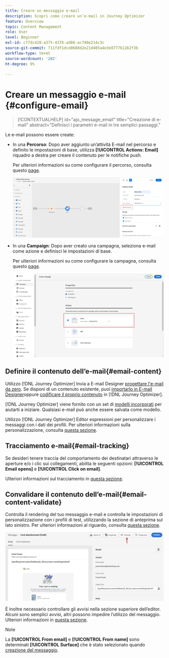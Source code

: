 ```yaml
---
title: Creare un messaggio e-mail
description: Scopri come creare un’e-mail in Journey Optimizer
feature: Overview
topic: Content Management
role: User
level: Beginner
exl-id: c77dc420-a375-4376-ad86-ac740e214c3c
source-git-commit: 711fdf1dce0688d2e21d405a4e3e8777612b2f3b
workflow-type: tm+mt
source-wordcount: '282'
ht-degree: 9%

---
```


# Creare un messaggio e-mail {#configure-email}

>[!CONTEXTUALHELP]
>id="ajo_message_email"
>title="Creazione di e-mail"
>abstract="Definisci i parametri e-mail in tre semplici passaggi."

Le e-mail possono essere create:

* In una **Percorso**: Dopo aver aggiunto un’attività E-mail nel percorso e definito le impostazioni di base, utilizza **[!UICONTROL Actions: Email]** riquadro a destra per creare il contenuto per le notifiche push.

   Per ulteriori informazioni su come configurare il percorso, consulta questo [page](../building-journeys/journey-gs.md).

   ![](assets/email-edit-content.png)

* In una **Campaign**: Dopo aver creato una campagna, seleziona e-mail come azione e definisci le impostazioni di base.

   Per ulteriori informazioni su come configurare la campagna, consulta questo [page](../campaigns/create-campaign.md#configure).

   ![](assets/email_campaign.png)

## Definire il contenuto dell’e-mail{#email-content}

Utilizzo [!DNL Journey Optimizer] Invia a E-mail Designer [progettare l&#39;e-mail da zero](../design/create-email-content.md). Se disponi di un contenuto esistente, puoi [importarlo in E-mail Designer](../design/existing-content.md)oppure [codificare il proprio contenuto](../design/code-content.md) in [!DNL Journey Optimizer].

[!DNL Journey Optimizer] viene fornito con un set di [modelli incorporati](../design/email-templates.md) per aiutarti a iniziare. Qualsiasi e-mail può anche essere salvata come modello.

Utilizzo [!DNL Journey Optimizer] Editor espressioni per personalizzare i messaggi con i dati dei profili. Per ulteriori informazioni sulla personalizzazione, consulta [questa sezione](../personalization/personalize.md).

## Tracciamento e-mail{#email-tracking}

Se desideri tenere traccia del comportamento dei destinatari attraverso le aperture e/o i clic sui collegamenti, abilita le seguenti opzioni: **[!UICONTROL Email opens]** e **[!UICONTROL Click on email]**.

Ulteriori informazioni sul tracciamento in [questa sezione](../design/message-tracking.md).

## Convalidare il contenuto dell’e-mail{#email-content-validate}

Controlla il rendering del tuo messaggio e-mail e controlla le impostazioni di personalizzazione con i profili di test, utilizzando la sezione di anteprima sul lato sinistro. Per ulteriori informazioni al riguardo, consulta [questa sezione](../design/preview.md).

![](assets/messages-simple-preview.png)


È inoltre necessario controllare gli avvisi nella sezione superiore dell’editor.  Alcuni sono semplici avvisi, altri possono impedire l’utilizzo del messaggio. Ulteriori informazioni in [questa sezione](alerts.md).


>[!NOTE]
>
>La **[!UICONTROL From email]** e **[!UICONTROL From name]** sono determinati **[!UICONTROL Surface]** che è stato selezionato quando [creazione del messaggio](get-started-content.md).

